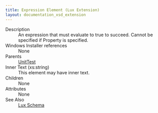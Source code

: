```yaml
---
title: Expression Element (Lux Extension)
layout: documentation_xsd_extension
---
```

<dl>
  <dt>Description</dt>
  <dd>         An expression that must evaluate to true to succeed. Cannot be specified if Property is specified.       </dd>
  <dt>Windows Installer references</dt>
  <dd>None</dd>
  <dt>Parents</dt>
  <dd>
    <a href="../../lux/unittest" class="extension">UnitTest</a>
  </dd>
  <dt>Inner Text (xs:string)</dt>
  <dd>This element may have inner text.</dd>
  <dt>Children</dt>
  <dd>None</dd>
  <dt>Attributes</dt>
  <dd>None</dd>
  <dt>See Also</dt>
  <dd>
    <a href="../">Lux Schema</a>
  </dd>
</dl>
